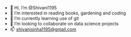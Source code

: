 - 👋 Hi, I’m @Shivani1195
- 👀 I’m interested in reading books, gardening and coding
- 🌱 I’m currently learning use of git
- 💞️ I’m looking to collaborate on data science projects
- 📫 shivanisinha1195@gmail.com

<!---
Shivani1195/Shivani1195 is a ✨ special ✨ repository because its `README.md` (this file) appears on your GitHub profile.
You can click the Preview link to take a look at your changes.
--->
